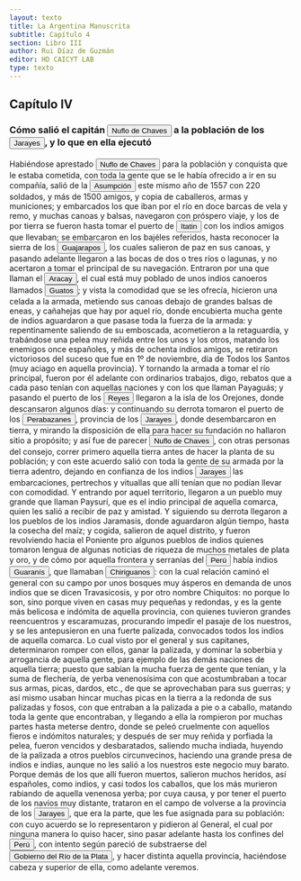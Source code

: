 ```yaml
---
layout: texto
title: La Argentina Manuscrita
subtitle: Capítulo 4
section: Libro III
author: Rui Díaz de Guzmán
editor: HD CAICYT LAB
type: texto
---
```


## Capítulo IV

### Cómo salió el capitán <button class="balloon" data-balloon-pos="up" data-balloon-length="large" data-balloon="Ñuflo de Chaves nació en Santa Cruz de la Sierra, de Extremadura, en 1518. Llegó a territorio americano con el segundo adelantado del Río de la Plata, Don Alvar Núñez Cabeza de Vaca. Cuando la flota llega al puerto de Santa Catalina en el año 1541, ya ostentaba el grado de Capitán. Cuando el gobernador Martínez de Irala le encomienda fundar al norte de Asunción, Chaves se convierte así en General. El 26 de febrero de 1561 fundó Santa Cruz de la Sierra a orillas del arroyo Sutó. Después de fundada Santa Cruz de la Sierra, Ñuflo de Chaves se dirige a Asunción, en 1564,  para recoger a su familia. En 1550 se había casado con Doña Elvira Manrique, hija de don Francisco de Mendoza, gobernador del Río de la Plata, con quien tuvo cinco hijos: Francisco y Alvaro, ambos militares; María, Catalina y Elvira; las dos menores monjas y la mayor se casó en 1574 con un soldado de apellido Ossorio. El nieto de Ñuflo, Cap. Francisco Ossorio de Chaves, estuvo como Alcalde durante la traslación de  la ciudad, hasta su asiento definitivo a orillas del Piraí (1621).">Nuflo de Chaves</button> a la población de los <button class="balloon" data-balloon-pos="up" data-balloon-length="large" data-balloon="Los guató (una sociedad nativa que habiataba el Gran Pantanal) eran habitualmente referidos en las fuentes coloniales como Xarajes.">Jarayes</button>, y lo que en ella ejecutó


Habiéndose aprestado <button class="balloon" data-balloon-pos="up" data-balloon-length="large" data-balloon="Ñuflo de Chaves nació en Santa Cruz de la Sierra, de Extremadura, en 1518. Llegó a territorio americano con el segundo adelantado del Río de la Plata, Don Alvar Núñez Cabeza de Vaca. Cuando la flota llega al puerto de Santa Catalina en el año 1541, ya ostentaba el grado de Capitán. Cuando el gobernador Martínez de Irala le encomienda fundar al norte de Asunción, Chaves se convierte así en General. El 26 de febrero de 1561 fundó Santa Cruz de la Sierra a orillas del arroyo Sutó. Después de fundada Santa Cruz de la Sierra, Ñuflo de Chaves se dirige a Asunción, en 1564,  para recoger a su familia. En 1550 se había casado con Doña Elvira Manrique, hija de don Francisco de Mendoza, gobernador del Río de la Plata, con quien tuvo cinco hijos: Francisco y Alvaro, ambos militares; María, Catalina y Elvira; las dos menores monjas y la mayor se casó en 1574 con un soldado de apellido Ossorio. El nieto de Ñuflo, Cap. Francisco Ossorio de Chaves, estuvo como Alcalde durante la traslación de  la ciudad, hasta su asiento definitivo a orillas del Piraí (1621).">Nuflo de Chaves</button> para la población y conquista que le estaba cometida, con toda la gente que se le había ofrecido a ir en su compañía, salió de la <a href="https://recogito.pelagios.org/document/wzqxhk0h3vpikm/part/1/edit#bbfa1dbd-370d-435a-a990-cf0fc9c570c6" target="_blank"><button class="balloon" data-balloon-pos="up" data-balloon-length="large" data-balloon="Asunción del Paraguay.">Asumpción</button></a> este mismo año de 1557 con 220 soldados, y más de 1500 amigos, y copia de caballeros, armas y municiones; y embarcados los que iban por el río en doce barcas de vela y remo, y muchas canoas y balsas, navegaron con próspero viaje, y los de por tierra se fueron hasta tomar el puerto de <a href="https://recogito.pelagios.org/document/wzqxhk0h3vpikm/part/1/edit#fbad4015-ccbb-41eb-b498-e8b9efa2737d" target="_blank"><button class="balloon" data-balloon-pos="up" data-balloon-length="large" data-balloon="Itatín (Itatim en idioma portugués) o Itatí fue una región histórico geográfica del Imperio español coincidente, luego de las sangrientas invasiones lusobrasileñas con la parte sur del actual estado de Mato Grosso del Sur, que formó parte del Imperio español como un territorio perteneciente a la gobernación del Río de la Plata y del Paraguay hasta su división en 1617, fecha a partir de la cual quedó incluida en la gobernación del Paraguay, llamada inicialmente Gobernación del Guayrá. Los límites de la región de Itatín eran: al este la sierra de Amambay, al oeste el río Paraguay, al sur el río Apa y al norte el río Tacuarí. Ya desde el s. XVIII gran parte del Itatín quedó en poder de Brasil (entonces el Brasil portugués) y tras la Guerra de la Triple Alianza toda la región pasó a estar bajo el dominio brasileño.">Itatin</button></a> con los indios amigos que llevaban; se embarcaron en los bajéles referidos, hasta reconocer la sierra de los <button class="balloon" data-balloon-pos="up" data-balloon-length="large" data-balloon="Dentro del tronco guaycurú es posible delimitar un grupo norte o guaycurú del norte, la tribu más septentrional de la familia era la de los guachí o guasarapo de la región del alto Paraguay, a los que Azara calificaba, a fines del siglo XVIII, de &quot;íntimos y antiguos aliados&quot; de los mbayas. Schmidl y Ruy Diaz de Guzmán los ubican, en los inicios de la conquista, al norte de los payaguas, de quienes eran enemigos, y les dan el nombre de guajarapos; siendo guachié el que les daban los mbayas. En época de Azara su centro estaba en el río Guachie o Miranda, afluente del este del Paraguay, y a pesar de no ser más de 60 guerreros conservaban su belicosidad. Para mediados del siglo XIX estaban casi extinguidos.">Guajarapos</button>, los cuales salieron de paz en sus canoas, y pasando adelante llegaron a las bocas de dos o tres ríos o lagunas, y no acertaron a tomar el principal de su navegación. Entraron por una que llaman el <a href="https://recogito.pelagios.org/document/wzqxhk0h3vpikm/part/1/edit#b8f43b25-00a9-4635-a57e-7695d0eb6806" target="_blank"><button class="balloon" data-balloon-pos="up" data-balloon-length="large" data-balloon="El Acaray (del guaraní; Akaray), es un río del este de Paraguay, que nace en la cordillera de Caaguazú y recibe a su vez las aguas del Itakyry e Yguazú. Discurre por los departamentos de Caaguazú y Alto Paraná, hasta su desembocadura en el río Paraná.">Aracay</button></a>, el cual está muy poblado de unos indios canoeros llamados <button class="balloon" data-balloon-pos="up" data-balloon-length="large" data-balloon="Los guató son grupo étnico nómada del sureste de Brasil cerca de la frontera con Bolivia y Paraguay. Actualmente viven a lo largo del río Paraguay que discurre por la frontera entre Brasil y Bolivia. Su lengua el idioma guató se ha relacionado con las lenguas macro-yê. Posiblemente son identificables con los antiguos xarayes o jarayes de la región de Pantanal contra los que Ñuflo de Chaves dirigió una campaña en 1557. Las primeras referencias claras sobre los guató desde Cabeza de Vaca (1555) que describe la importancia de las canoas y las crecidas de los ríos para los guató. Posteriormente Castelnau (1851), Florence (1876), Schimdt (1905), Cunha (1919) y Rondon (1938) los visitaron y describieron aspectos de su modo de vida. Castelnau es el primer autor que registró datos sobre la lengua guató.">Guatos</button>; y vista la comodidad que se les ofrecía, hicieron una celada a la armada, metiendo sus canoas debajo de grandes balsas de eneas, y cañahejas que hay por aquel río, donde encubierta mucha gente de indios aguardaron a que pasase toda la fuerza de la armada: y repentinamente saliendo de su emboscada, acometieron a la retaguardia, y trabándose una pelea muy reñida entre los unos y los otros, matando los enemigos once españoles, y más de ochenta indios amigos, se retiraron victoriosos del suceso que fue en 1º de noviembre, día de Todos los Santos (muy aciago en aquella provincia). Y tornando la armada a tomar el río principal, fueron por él adelante con ordinarios trabajos, digo, rebatos que a cada paso tenían con aquellas naciones y con los que llaman <persName xml:id="recogito-6bf7b5af-c8de-459b-8ac5-810688535609" ana="tribe">Payaguás</persName>; y pasando el puerto de los <button class="balloon" data-balloon-pos="up" data-balloon-length="large" data-balloon="Este fue un puerto establecido Paraguay arriba en los límtes meridionales del Gran Pantanal, sobre la entrada del río Cuiabá.">Reyes</button> llegaron a la isla de los Orejones, donde descansaron algunos días: y continuando su derrota tomaron el puerto de los <a href="https://recogito.pelagios.org/document/wzqxhk0h3vpikm/part/1/edit#33fac86a-dff3-4c21-b5b6-6bdc7b29a8d5" target="_blank"><button class="balloon" data-balloon-pos="up" data-balloon-length="large" data-balloon=".... El puerto de Santiago de los Perabazanes se ubicaba en las inmediaciones del río Paraguay, en el territorio del Alto Paraguay, habitado entonces por el pueblo Xerey.  El nombre de Perabazanes, que dieron los Guaranís al país ha bitado por estos indios, indica la dificultad de comunicar con ellos: porque pê, es torcido, rá, señal, ba afirmación, ça, ver: esto es &quot;asoman los rastros extraviados&quot;.]">Perabazanes</button></a>, provincia de los <button class="balloon" data-balloon-pos="up" data-balloon-length="large" data-balloon="Los guató (una sociedad nativa que habiataba el Gran Pantanal) eran habitualmente referidos en las fuentes coloniales como Xarajes.">Jarayes</button>, donde desembarcaron en tierra, y mirando la disposición de ella para hacer su fundación no hallaron sitio a propósito; y así fue de parecer <button class="balloon" data-balloon-pos="up" data-balloon-length="large" data-balloon="Ñuflo de Chaves nació en Santa Cruz de la Sierra, de Extremadura, en 1518. Llegó a territorio americano con el segundo adelantado del Río de la Plata, Don Alvar Núñez Cabeza de Vaca. Cuando la flota llega al puerto de Santa Catalina en el año 1541, ya ostentaba el grado de Capitán. Cuando el gobernador Martínez de Irala le encomienda fundar al norte de Asunción, Chaves se convierte así en General. El 26 de febrero de 1561 fundó Santa Cruz de la Sierra a orillas del arroyo Sutó. Después de fundada Santa Cruz de la Sierra, Ñuflo de Chaves se dirige a Asunción, en 1564,  para recoger a su familia. En 1550 se había casado con Doña Elvira Manrique, hija de don Francisco de Mendoza, gobernador del Río de la Plata, con quien tuvo cinco hijos: Francisco y Alvaro, ambos militares; María, Catalina y Elvira; las dos menores monjas y la mayor se casó en 1574 con un soldado de apellido Ossorio. El nieto de Ñuflo, Cap. Francisco Ossorio de Chaves, estuvo como Alcalde durante la traslación de  la ciudad, hasta su asiento definitivo a orillas del Piraí (1621).">Nuflo de Chaves</button>, con otras personas del consejo, correr primero aquella tierra antes de hacer la planta de su población; y con este acuerdo salió con toda la gente de su armada por la tierra adentro, dejando en confianza de los indios <button class="balloon" data-balloon-pos="up" data-balloon-length="large" data-balloon="Los guató (una sociedad nativa que habiataba el Gran Pantanal) eran habitualmente referidos en las fuentes coloniales como Xarajes.">Jarayes</button> las embarcaciones, pertrechos y vituallas que allí tenían que no podían llevar con comodidad. Y entrando por aquel territorio, llegaron a un pueblo muy grande que llaman <persName xml:id="recogito-66018a37-d391-40bc-9208-9038ef520336" ana="tribe">Paysurí</persName>, que es el indio principal de aquella comarca, quien les salió a recibir de paz y amistad. Y siguiendo su derrota llegaron a los pueblos de los indios <persName xml:id="recogito-7f428a78-2c86-44fe-9c92-ac3e5a8e0aee" ana="tribe">Jaramasis</persName>, donde aguardaron algún tiempo, hasta la cosecha del maíz; y cogida, salieron de aquel distrito, y fueron revolviendo hacia el Poniente pro algunos pueblos de indios quienes tomaron lengua de algunas noticias de riqueza de muchos metales de plata y oro, y de cómo por aquella frontera y serranías del <a href="https://recogito.pelagios.org/document/wzqxhk0h3vpikm/part/1/edit#5839f135-adac-49b8-b056-a7bb30362b4d" target="_blank"><button class="balloon" data-balloon-pos="up" data-balloon-length="large" data-balloon="Entendido como virreinato del Perú.">Perú</button></a> había indios <button class="balloon" data-balloon-pos="up" data-balloon-length="large" data-balloon="Refiere a Los guaraníes o avá, según su autodenominación étnica original (que significa &quot;ser humano&quot;), son un grupo de pueblos indígenas suramericanos que se ubican geográficamente en Paraguay, noreste de Argentina (en ciertas zonas de provincias de la Región del Litoral),​ sur y suroeste de Brasil (en los estados de Río Grande del Sur, Santa Catarina, Paraná y Mato Grosso del Sur) y sureste de Bolivia (en los departamentos de Tarija, Santa Cruz y Chuquisaca) y norte de Uruguay.El muy difundido nombre guaraní lo escucharon los españoles que, al invadir su territorio, habrían oído, entre los gritos de guerra de este pueblo, la frase guará-ny, que significa &quot;combatir-los&quot;. Por otra parte el nombre dada significa en guaraní 'guerrero', &quot;ava&quot; que significa &quot;hombre&quot; y se pronuncia en forma grave entre los chiriguanos (ava guaraníes).Otra versión afirma que la denominación fue tomada de la deformación de una palabra guaraní, guariní que significa precisamente &quot;guerra&quot; o &quot;guerrear&quot;. Al parecer los mismos indígenas se denominaron de esa manera, indicando con ello que se consideraban guerreros.">Guaranís</button>, que llamaban <button class="balloon" data-balloon-pos="up" data-balloon-length="large" data-balloon="Los Chiriguanos, son grupo de lengua Tupí - Guaraní que desde el Amazonas ocuparon sectores de Paraguay, Bolivia y Argentina. Fue el punto culminante de su expansión hacia el sur, en la búsqueda mesiánica de la &quot;Tierra sin mal&quot; o de nuevas tierras para cultivo. Eran agricultores sedentarios, a base de mandioca, zapallos, batata y maíz. La técnica de cultivo era la típica &quot;milpa&quot; amazónica: talado de árboles, corte de la maleza, incendio y posterior cultivo sobre el terreno quemado. Entre los siglos XV y XVI sometieron a los Chané a los que esclavizaron. Algunas crónicas indican que ese dominio se sustentó en una sistemática antropofagia que prácticamente devastó a los Chané.">Chiriguanos</button>: con la cual relación caminó el general con su campo por unos bosques muy ásperos en demanda de unos indios que se dicen <persName xml:id="recogito-30a08669-8b02-4f54-8632-d507ed7b797e" ana="tribe">Travasicosis</persName>, y por otro nombre <persName xml:id="recogito-9ff6e1fe-529e-4756-9e7f-f7cc14770458" ana="tribe">Chiquitos</persName>: no porque lo son, sino porque viven en casas muy pequeñas y redondas, y es la gente más belicosa e indómita de aquella provincia, con quienes tuvieron grandes reencuentros y escaramuzas, procurando impedir el pasaje de los nuestros, y se les antepusieron en una fuerte palizada, convocados todos los indios de aquella comarca. Lo cual visto por el general y sus capitanes, determinaron romper con ellos, ganar la palizada, y dominar la soberbia y arrogancia de aquella gente, para ejemplo de las demás naciones de aquella tierra; puesto que sabían la mucha fuerza de gente que tenían, y la suma de flechería, de yerba venenosísima con que acostumbraban a tocar sus armas, picas, dardos, etc., de que se aprovechaban para sus guerras; y así mismo usaban hincar muchas picas en la tierra a la redonda de sus palizadas y fosos, con que entraban a la palizada a pie o a caballo, matando toda la gente que encontraban, y llegando a ella la rompieron por muchas partes hasta meterse dentro, donde se peleó cruelmente con aquellos fieros e indómitos naturales; y después de ser muy reñida y porfiada la pelea, fueron vencidos y desbaratados, saliendo mucha indiada, huyendo de la palizada a otros pueblos circunvecinos, haciendo una grande presa de indios e indias, aunque no les salió a los nuestros este negocio muy barato. Porque demás de los que allí fueron muertos, salieron muchos heridos, así españoles, como indios, y casi todos los caballos, que los más murieron rabiando de aquella venenosa yerba; por cuya causa, y por tener el puerto de los navíos muy distante, trataron en el campo de volverse a la provincia de los <button class="balloon" data-balloon-pos="up" data-balloon-length="large" data-balloon="Los guató (una sociedad nativa que habiataba el Gran Pantanal) eran habitualmente referidos en las fuentes coloniales como Xarajes.">Jarayes</button>, que era la parte, que les fue asignada para su población: con cuyo acuerdo se lo representaron y pidieron al General, el cual por ninguna manera lo quiso hacer, sino pasar adelante hasta los confines del <a href="https://recogito.pelagios.org/document/wzqxhk0h3vpikm/part/1/edit#e71a5119-c8a2-4181-b74a-ca3f9dfcbca9" target="_blank"><button class="balloon" data-balloon-pos="up" data-balloon-length="large" data-balloon="Entendido como virreinato del Perú.">Perú</button></a>, con intento según pareció de substraerse del <a href="https://recogito.pelagios.org/document/wzqxhk0h3vpikm/part/1/edit#2c0c12f9-629f-4227-82d9-04102805f6ee" target="_blank"><button class="balloon" data-balloon-pos="up" data-balloon-length="large" data-balloon="Refiere a la Provincia del Río de la Plata, un espacio creado a partir de las capitulaciones que firmó el primer adelantado Pedro de Mendoza con Carlos I en 1534.La misma limitaba al norte con los territorios otorgados a Diego de Almagro, ocupando una franja que se extendería entre el Mar del Sur y el Mar Océano Austral. La exploración y ocupación efectiva del terreno delimitarían el espacio de la provincia del Río de la Plata al sector atlántico y específicamente, al eje fluvial Paraná-Plata.">Gobierno del Río de la Plata</button></a>, y hacer distinta aquella provincia, haciéndose cabeza y superior de ella, como adelante veremos.